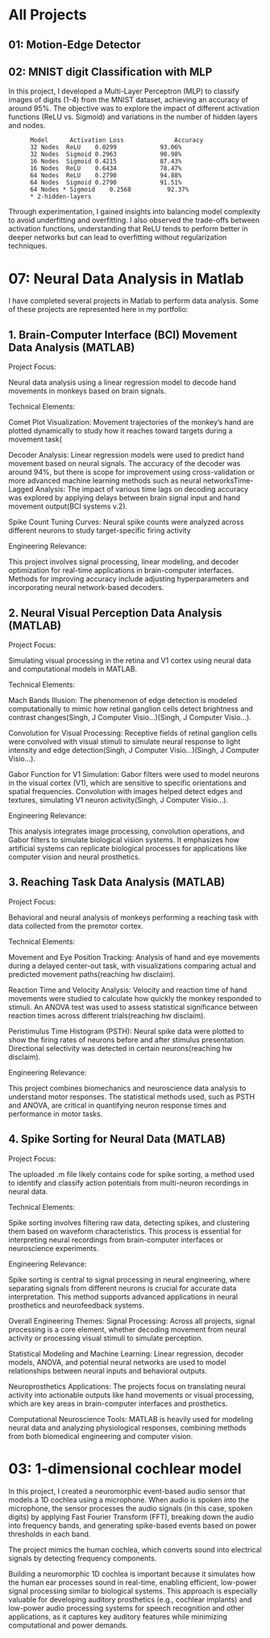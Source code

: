 
# All Projects

## 01: Motion-Edge Detector ##

## 02: MNIST digit Classification with MLP ##


In this project, I developed a Multi-Layer Perceptron (MLP) to classify images of digits (1-4) from the MNIST dataset, achieving an accuracy of around 95%. The objective was to explore the impact of different activation functions (ReLU vs. Sigmoid) and variations in the number of hidden layers and nodes.
          
          Model      Activation Loss	          Accuracy
          32 Nodes	ReLU	0.0299	          93.06%
          32 Nodes	Sigmoid	0.2963	          90.98%
          16 Nodes	Sigmoid	0.4215	          87.43%
          16 Nodes	ReLU	0.6434	          78.47%
          64 Nodes	ReLU	0.2790	          94.88%
          64 Nodes	Sigmoid	0.2790	          91.51%
          64 Nodes * Sigmoid	0.2568	        92.37%
          * 2-hidden-layers
          
Through experimentation, I gained insights into balancing model complexity to avoid underfitting and   overfitting. I also observed the trade-offs between activation functions, understanding that ReLU tends to perform better in deeper networks but can lead to overfitting without regularization techniques.

# 07: Neural Data Analysis in Matlab ##

I have completed several projects in Matlab to perform data analysis. Some of these projects are represented here in my portfolio: 

## 1. Brain-Computer Interface (BCI) Movement Data Analysis (MATLAB)
Project Focus:

Neural data analysis using a linear regression model to decode hand movements in monkeys based on brain signals.

Technical Elements:

Comet Plot Visualization: Movement trajectories of the monkey’s hand are plotted dynamically to study how it reaches toward targets during a movement task​(

Decoder Analysis: Linear regression models were used to predict hand movement based on neural signals. The accuracy of the decoder was around 94%, but there is scope for improvement using cross-validation or more advanced machine learning methods such as neural networks​Time-Lagged Analysis: The impact of various time lags on decoding accuracy was explored by applying delays between brain signal input and hand movement output​(BCI systems v.2).

Spike Count Tuning Curves: Neural spike counts were analyzed across different neurons to study target-specific firing activity​

Engineering Relevance:

This project involves signal processing, linear modeling, and decoder optimization for real-time applications in brain-computer interfaces. Methods for improving accuracy include adjusting hyperparameters and incorporating neural network-based decoders.

## 2. Neural Visual Perception Data Analysis (MATLAB)
Project Focus:

Simulating visual processing in the retina and V1 cortex using neural data and computational models in MATLAB.

Technical Elements:

Mach Bands Illusion: The phenomenon of edge detection is modeled computationally to mimic how retinal ganglion cells detect brightness and contrast changes​(Singh, J Computer Visio…)​(Singh, J Computer Visio…).

Convolution for Visual Processing: Receptive fields of retinal ganglion cells were convolved with visual stimuli to simulate neural response to light intensity and edge detection​(Singh, J Computer Visio…)​(Singh, J Computer Visio…).

Gabor Function for V1 Simulation: Gabor filters were used to model neurons in the visual cortex (V1), which are sensitive to specific orientations and spatial frequencies. Convolution with images helped detect edges and textures, simulating V1 neuron activity​(Singh, J Computer Visio…).

Engineering Relevance:

This analysis integrates image processing, convolution operations, and Gabor filters to simulate biological vision systems. It emphasizes how artificial systems can replicate biological processes for applications like computer vision and neural prosthetics.

## 3. Reaching Task Data Analysis (MATLAB)
Project Focus:

Behavioral and neural analysis of monkeys performing a reaching task with data collected from the premotor cortex.

Technical Elements:

Movement and Eye Position Tracking: Analysis of hand and eye movements during a delayed center-out task, with visualizations comparing actual and predicted movement paths​(reaching hw disclaim).

Reaction Time and Velocity Analysis: Velocity and reaction time of hand movements were studied to calculate how quickly the monkey responded to stimuli. An ANOVA test was used to assess statistical significance between reaction times across different trials​(reaching hw disclaim).

Peristimulus Time Histogram (PSTH): Neural spike data were plotted to show the firing rates of neurons before and after stimulus presentation. Directional selectivity was detected in certain neurons​(reaching hw disclaim).

Engineering Relevance:

This project combines biomechanics and neuroscience data analysis to understand motor responses. The statistical methods used, such as PSTH and ANOVA, are critical in quantifying neuron response times and performance in motor tasks.

## 4. Spike Sorting for Neural Data (MATLAB)
Project Focus:

The uploaded .m file likely contains code for spike sorting, a method used to identify and classify action potentials from multi-neuron recordings in neural data.

Technical Elements:

Spike sorting involves filtering raw data, detecting spikes, and clustering them based on waveform characteristics. This process is essential for interpreting neural recordings from brain-computer interfaces or neuroscience experiments.

Engineering Relevance:

Spike sorting is central to signal processing in neural engineering, where separating signals from different neurons is crucial for accurate data interpretation. This method supports advanced applications in neural prosthetics and neurofeedback systems.

Overall Engineering Themes:
Signal Processing: Across all projects, signal processing is a core element, whether decoding movement from neural activity or processing visual stimuli to simulate perception.

Statistical Modeling and Machine Learning: Linear regression, decoder models, ANOVA, and potential neural networks are used to model relationships between neural inputs and behavioral outputs.

Neuroprosthetics Applications: The projects focus on translating neural activity into actionable outputs like hand movements or visual processing, which are key areas in brain-computer interfaces and prosthetics.

Computational Neuroscience Tools: MATLAB is heavily used for modeling neural data and analyzing physiological responses, combining methods from both biomedical engineering and computer vision.

# 03: 1-dimensional cochlear model

In this project, I created a neuromorphic event-based audio sensor that models a 1D cochlea using a microphone. When audio is spoken into the microphone, the sensor processes the audio signals (in this case, spoken digits) by applying Fast Fourier Transform (FFT), breaking down the audio into frequency bands, and generating spike-based events based on power thresholds in each band.

The project mimics the human cochlea, which converts sound into electrical signals by detecting frequency components.

Building a neuromorphic 1D cochlea is important because it simulates how the human ear processes sound in real-time, enabling efficient, low-power signal processing similar to biological systems. This approach is especially valuable for developing auditory prosthetics (e.g., cochlear implants) and low-power audio processing systems for speech recognition and other applications, as it captures key auditory features while minimizing computational and power demands.
